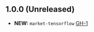 ## 1.0.0 (Unreleased)

- **NEW:** `market-tensorflow` [GH-1]( https://github.com/terraform-alicloud-modules/terraform-alicloud-market-tensorflow/pull/1)